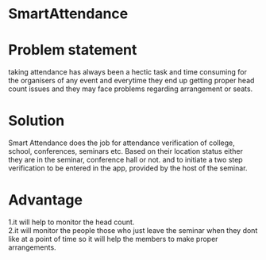 # SmartAttendance

# Problem statement
taking attendance has always been a hectic task and time consuming for the organisers of any event and everytime they end up getting 
proper head count issues and they may face problems regarding arrangement or seats.

# Solution
Smart Attendance does the job for attendance verification of college, school, conferences, seminars etc. Based on their location status either they are in the seminar, conference hall or not. and to initiate a two step verification to be entered in the app, provided by the host of the seminar.

# Advantage
1.it will help to monitor the head count.<br/>
2.it will monitor the people those who just leave the seminar when they dont like at a point of time so it will help the members to make proper arrangements.

